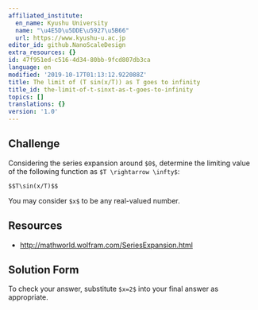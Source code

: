 ```yaml
---
affiliated_institute:
  en_name: Kyushu University
  name: "\u4E5D\u5DDE\u5927\u5B66"
  url: https://www.kyushu-u.ac.jp
editor_id: github.NanoScaleDesign
extra_resources: {}
id: 47f951ed-c516-4d34-80bb-9fcd807db3ca
language: en
modified: '2019-10-17T01:13:12.922088Z'
title: The limit of (T sin(x/T)) as T goes to infinity
title_id: the-limit-of-t-sinxt-as-t-goes-to-infinity
topics: []
translations: {}
version: '1.0'
---
```


## Challenge
Considering the series expansion around `$0$`, determine the limiting value of the following function as `$T \rightarrow \infty$`:


`$$T\sin(x/T)$$`

You may consider `$x$` to be any real-valued number.


## Resources
- http://mathworld.wolfram.com/SeriesExpansion.html



## Solution Form
To check your answer, substitute `$x=2$` into your final answer as appropriate.

